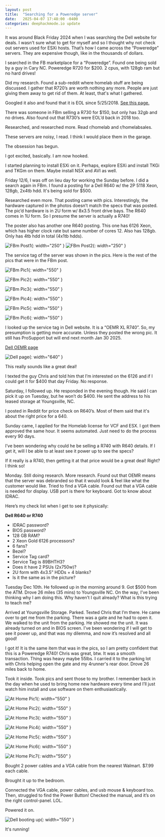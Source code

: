 ```yaml
---
layout: post
title:  "Searching for a Poweredge server"
date:   2025-04-07 17:48:00 -0400
categories: deephackmode.io update
---
```

It was around Black Friday 2024 when I was searching the Dell website for deals.  I wasn't sure what to get for myself and so I thought why not check out servers used for ESXi hosts.  That’s how I came across the “Poweredge” servers.  They are expensive though, like in the thousands of dollars.

I searched in the FB marketplace for a “Poweredge”.  Found one being sold by a guy in Cary NC.  Poweredge R720 for $200.  2 cpus, with 128gb ram but no hard drives!  

Did my research.  Found a sub-reddit where homelab stuff are being discussed.  I gather that R720’s are worth nothing any more.  People are just giving them away to get rid of them.  At least, that's what I gathered.

Googled it also and found that it is EOL since 5/25/2018. [See this page.](https://www.topgun-tech.com/end-of-service-life/dell-emc/poweredge/) 

There was someone in FBm selling a R730 for $150, but only has 32gb and no drives.  Also found out that R730’s were EOL’d back in 2018 too.  

Researched, and researched more.  Read r/homelab and r/homelabsales.

These servers are noisy, I read.  I think I would place them in the garage.

The obsession has begun.

I got excited, basically.  I am now hooked.

I started planning to install ESXi on it.  Perhaps, explore ESXi and install TKGi and TKGm on them.  Maybe install NSX and AVI as well.

Friday 12/6, I was off on lieu day for working the Sunday before.  I did a search again in FBm.  I found a posting for a Dell R640 w/ the 2P 5118 Xeon, 128gb, 2x4tb hdd.  It's being sold for $500.

Researched even more.  That posting came with pics.  Interestingly, the hardware captured in the photos doesn’t match the specs that was posted.  The pic’d hardware is in 2U form w/ 8x3.5 front drive bays.  The R640 comes in 1U form.  So I presume the server is actually a R740!  

The poster also has another one R640 posting.  This one has 6126 Xeon, which has higher clock rate but same number of cores 12.  Also has 128gb.  Only has 4tb hdd in total (4x1tb hdds).

![FBm Post1](/assets/images/FBPost1.png "FBm Post1"){: width="250" }   ![FBm Post2](/assets/images/FBpost2.png "FBm Post2"){: width="250" }


The service tag of the server was shown in the pics.  Here is the rest of the pics that were in the FBm post.

![FBm Pic1](/assets/images/FBpic1.jpeg "FBm Pic1"){: width="550" }

![FBm Pic2](/assets/images/FBpic2.jpeg "FBm Pic2"){: width="550" }

![FBm Pic3](/assets/images/FBpic3.jpeg "FBm Pic3"){: width="550" }

![FBm Pic4](/assets/images/FBpic4.jpeg "FBm Pic4"){: width="550" }

![FBm Pic5](/assets/images/FBpic5.jpeg "FBm Pic5"){: width="550" }

![FBm Pic6](/assets/images/FBpic6.jpeg "FBm Pic6"){: width="550" }

I looked up the service tag in Dell website.  It is a “OEMR XL R740”.  So, my presumption is getting more accurate.  Unless they posted the wrong pic.  It still has ProSupport but will end next month Jan 30 2025.

[Dell OEMR page](https://www.dell.com/support/home/en-us/product-support/servicetag/0-eGhnQ1YvcmplRzdMKzNNMTNDS0ZSZz090/overview)

![Dell page](/assets/images/Dell-OEMR.png "Dell-OEMR"){: width="640" }

This really sounds like a great deal!

I texted the guy Chris and told him that I’m interested on the 6126 and if I could get it for $400 that day Friday.  No response.

Saturday, I followed up.  He responded in the evening though.  He said I can pick it up on Tuesday, but he won’t do $400.  He sent the address to his leased storage at Youngsville, NC.

I posted in Reddit for price check on R640’s.  Most of them said that it's about the right price for a 640.

Sunday came, I applied for the Homelab license for VCF and ESX.  I got them approved the same hour.  It seems automated.  Just need to do the process every 90 days.

I’ve been wondering why could he be selling a R740 with R640 details.  If I get it, will I be able to at least see it power up to see the specs?

If it really is a R740, then getting it at that price would be a great deal! Right?  I think so!

Monday.  Still doing research.  More research.  Found out that OEMR means that the server was debranded so that it would look & feel like what the customer would like.  Tried to find a VGA cable.  Found out that a VGA cable is needed for display.  USB port is there for keyboard.  Got to know about IDRAC.

Here’s my check list when I get to see it physically:

**Dell R640 or R740**

- IDRAC password?
- BIOS password?
- 128 GB RAM?
- 2 Xeon Gold 6126 processors?
- 6 fans?
- Bezel?
- Service Tag card?
- Service Tag is 89BHTH3?
- Does it have 2 PSUs (2x750w)?
- 2U form with 4x3.5” HDDs + 4 blanks?
- Is it the same as in the picture?

Tuesday Dec 10th.  He followed up in the morning around 9.  Got $500 from the ATM.  Drove 26 miles (35 mins) to Youngsville NC.  On the way, I’ve been thinking why I am doing this.  Why haven’t I quit already?  What is this trying to teach me?

Arrived at Youngsville Storage.  Parked.  Texted Chris that I’m there.  He came over to get me from the parking.  There was a gate and he had to open it.  We walked to the unit from the parking.  He showed me the unit.  It was already turned on and in BIOS screen.  I’ve been wondering if I will get to see it power up, and that was my dilemma, and now it’s resolved and all good!  

I got it!  It is the same item that was in the pics, so I am pretty confident that this is a Poweredge R740!  Chris was great, btw.  It was a smooth transaction.  Thing was heavy maybe 55lbs.  I carried it to the parking lot with Chris helping open the gate and my 4runner's rear door.  Drove 26 miles back to home.

Took it inside.  Took pics and sent those to my brother.  I remember back in the day when he used to bring home new hardware every time and I’ll just watch him install and use software on them enthusiastically.

![At Home Pic1](/assets/images/AtHome1.jpeg "At Home Pic1"){: width="550" }

![At Home Pic2](/assets/images/AtHome2.jpeg "At Home Pic2"){: width="550" }

![At Home Pic3](/assets/images/AtHome3.jpeg "At Home Pic3"){: width="550" }

![At Home Pic4](/assets/images/AtHome4.jpeg "At Home Pic4"){: width="550" }

![At Home Pic5](/assets/images/AtHome5.jpeg "At Home Pic5"){: width="550" }

![At Home Pic6](/assets/images/AtHome6.jpeg "At Home Pic6"){: width="550" }

![At Home Pic7](/assets/images/AtHome7.jpeg "At Home Pic7"){: width="550" }

Bought 2 power cables and a VGA cable from the nearest Walmart. $7.99 each cable. 

Brought it up to the bedroom.

Connected the VGA cable, power cables, and usb mouse & keyboard too.  Then, struggled to find the Power Button!  Checked the manual, and it’s on the right control-panel. LOL.

Powered it on.  

![Dell booting up](/assets/images/Dell-booting.png "Dell booting up"){: width="550" }

It's running!